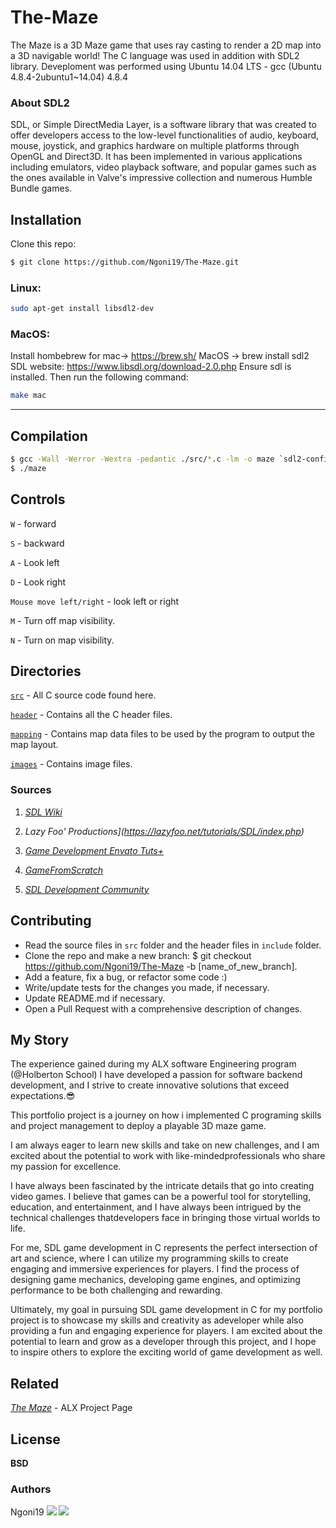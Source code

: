 # The-Maze
The Maze is a 3D Maze game that uses ray casting to render a 2D map into a 3D navigable world! The C language was used in addition with SDL2 library.
Deveploment was performed using Ubuntu 14.04 LTS - gcc (Ubuntu 4.8.4-2ubuntu1~14.04) 4.8.4

### About SDL2 

SDL, or Simple DirectMedia Layer, is a software library that was created to offer developers access to the low-level functionalities of audio, keyboard, mouse, joystick, and graphics hardware on multiple platforms through OpenGL and Direct3D. It has been implemented in various applications including emulators, video playback software, and popular games such as the ones available in Valve's impressive collection and numerous Humble Bundle games.

## Installation 
Clone this repo:

```sh
$ git clone https://github.com/Ngoni19/The-Maze.git
```

### Linux: 
```bash
sudo apt-get install libsdl2-dev
```
### MacOS:
Install hombebrew for mac-> https://brew.sh/
MacOS -> brew install sdl2
SDL website: https://www.libsdl.org/download-2.0.php
Ensure sdl is installed. Then run the following command:

```bash
make mac
```
---
## Compilation
```sh
$ gcc -Wall -Werror -Wextra -pedantic ./src/*.c -lm -o maze `sdl2-config --cflags` `sdl2-config --libs`;
$ ./maze
```


## Controls

```W``` - forward

```S``` - backward

```A``` - Look left

```D``` - Look right

```Mouse move left/right``` - look left or right

```M``` - Turn off map visibility.

```N``` - Turn on map visibility.

## Directories

[`src`](https://github.com/Ngoni19/The-Maze/tree/main/src) - All C source code found here.

[`header`](https://github.com/Ngoni19/The-Maze/tree/main/header)  - Contains all the C header files.

[`mapping`](https://github.com/Ngoni19/The-Maze/tree/main/mapping)  - Contains map data files to be used by the program to output the map layout.

[`images`]() - Contains image files.

### Sources
1. *[SDL Wiki](https://wiki.libsdl.org)*

2. *Lazy Foo' Productions](https://lazyfoo.net/tutorials/SDL/index.php)*

3. *[Game Development Envato Tuts+](https://gamedevelopment.tutsplus.com/categories/sdl)*

4. *[GameFromScratch](https://www.gamefromscratch.com/tag/sdl/)*

5. *[SDL Development Community](https://discourse.libsdl.org/)*

## Contributing

- Read the source files in ```src``` folder and the header files in ```include``` folder.
- Clone the repo and make a new branch: $ git checkout https://github.com/Ngoni19/The-Maze -b [name_of_new_branch].
- Add a feature, fix a bug, or refactor some code :)
- Write/update tests for the changes you made, if necessary.
- Update README.md if necessary.
- Open a Pull Request with a comprehensive description of changes.

## My Story
The experience gained during my ALX software Engineering program (@Holberton School) I have developed a passion for software backend development, and I strive to create innovative solutions that exceed expectations.😎

This portfolio project is a journey on how i implemented C programing skills and project management to deploy a playable 3D maze game.  

I am always eager to learn new skills and take on new challenges, and I am excited about the potential to work with like-mindedprofessionals who share my passion for excellence.

I have always been fascinated by the intricate details that go into creating video games. I believe that games can be a powerful tool for storytelling, education, and entertainment, and I have always been intrigued by the technical challenges thatdevelopers face in bringing those virtual worlds to life.

For me, SDL game development in C represents the perfect intersection of art and science, where I can utilize my programming skills to create engaging and immersive experiences for players. I find the process of designing game mechanics, developing game engines, and optimizing performance to be both challenging and rewarding.

Ultimately, my goal in pursuing SDL game development in C for my portfolio project is to showcase my skills and creativity as adeveloper while also providing a fun and engaging experience for players. I am excited about the potential to learn and grow as a developer through this project, and I hope to inspire others to explore the exciting world of game development as well.

## Related

*[The Maze](https://alx-intranet.hbtn.io/concepts/133)* - ALX Project Page

## License
**BSD**

### Authors
Ngoni19 <a href = "https://github.com/Ngoni19"><img src="https://img.icons8.com/fluent/48/000000/github.png"></a> <a href = "www.linkedin.com/in/ngonidzashe-brandon-towindo-53647411b/"><img src="https://img.icons8.com/fluent/48/000000/linkedin.png"></a>
